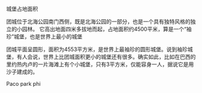城堡占地面积


团城位于北海公园南门西侧，既是北海公园的一部分，也是一个具有独特风格的独立的小园林。 它高出地面四米多拔地而起，占地面积约4500平米，算是一个“袖珍”城堡，也是世界上最小的城堡

团城平面呈圆形，面积为4553平方米，是世界上最袖珍的圆形城堡。说到袖珍城堡，有人会说，世界上比团城面积更小的城堡还有很多。确实如此，比如在巴西的里约热内卢的一片海滩上有个小城堡，只有3平方米，仅能容身一人，据说它是用沙子建成的。

Paco park phi
